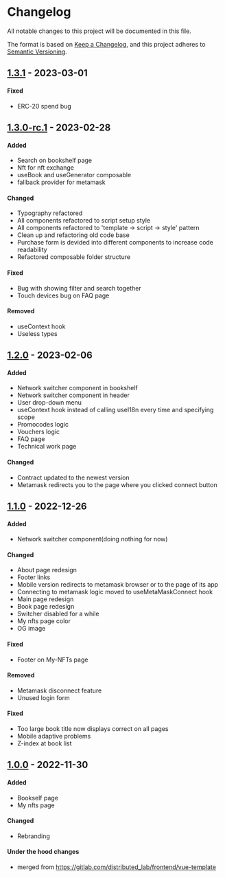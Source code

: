 # Changelog
All notable changes to this project will be documented in this file.

The format is based on [Keep a Changelog](https://keepachangelog.com/en/1.0.0/),
and this project adheres to [Semantic Versioning](https://semver.org/spec/v2.0.0.html).

## [1.3.1] - 2023-03-01
#### Fixed
- ERC-20 spend bug

## [1.3.0-rc.1] - 2023-02-28
#### Added
- Search on bookshelf page
- Nft for nft exchange
- useBook and useGenerator composable
- fallback provider for metamask

#### Changed
- Typography refactored
- All components refactored to script setup style
- All components refactored to 'template -> script -> style' pattern
- Clean up and refactoring old code base
- Purchase form is devided into different components to increase code readability
- Refactored composable folder structure

#### Fixed
- Bug with showing filter and search together
- Touch devices bug on FAQ page

#### Removed
- useContext hook
- Useless types

## [1.2.0] - 2023-02-06
#### Added
- Network switcher component in bookshelf
- Network switcher component in header
- User drop-down menu
- useContext hook instead of calling useI18n every time and specifying scope
- Promocodes logic
- Vouchers logic
- FAQ page
- Technical work page

#### Changed
- Contract updated to the newest version
- Metamask redirects you to the page where you clicked connect button

## [1.1.0] - 2022-12-26
#### Added
- Network switcher component(doing nothing for now)

#### Changed
- About page redesign
- Footer links
- Mobile version redirects to metamask browser or to the page of its app
- Connecting to metamask logic moved to useMetaMaskConnect hook
- Main page redesign
- Book page redesign
- Switcher disabled for a while
- My nfts page color
- OG image

#### Fixed
- Footer on My-NFTs page

#### Removed
- Metamask disconnect feature
- Unused login form

#### Fixed
- Too large book title now displays correct on all pages
- Mobile adaptive problems
- Z-index at book list

## [1.0.0] - 2022-11-30
#### Added
- Bookself page
- My nfts page

#### Changed
- Rebranding

#### Under the hood changes
- merged from https://gitlab.com/distributed_lab/frontend/vue-template

[Unreleased]: https://gitlab.com/tokend/nft-books/web-client-nft-books/compare/v1.3.0-rc.1...main
[1.3.1]: https://gitlab.com/tokend/nft-books/web-client-nft-books/compare/v1.3.0-rc.1...v1.3.1
[1.3.0-rc.1]: https://gitlab.com/tokend/nft-books/web-client-nft-books/compare/v1.2.0...v1.3.0-rc.1
[1.2.0]: https://gitlab.com/tokend/nft-books/web-client-nft-books/compare/v1.1.0...v1.2.0
[1.1.0]: https://gitlab.com/tokend/nft-books/web-client-nft-books/compare/v1.0.0...v1.1.0
[1.0.0]: https://gitlab.com/tokend/nft-books/web-client-nft-books/tags/v1.0.0
